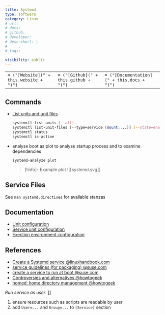 ```yaml
---
title: Systemd
type: software
category: Linux
# url:
# docs:
# github:
# developer:
# desc-short: |
#   ...
# tags:

visibility: public
---
```

| | | |
|-|-|-|
| `= ("[Website](" + this.website + ")")` |  `= ("[Github](" + this.github + ")")` | `= ("[Documentation](" + this.docs + ")")` |

## Commands
- [List units and unit files](https://www.golinuxcloud.com/systemctl-list-services/#systemctl_list_unit_files_loaded_in_memory)
  ``` bash
  systemctl list-units [--all]
  systemctl list-unit-files [--type=service (mount,...)] [--state=enabled]
  systemctl status
  systemctl is-active
  ```
- analyse boot as plot to analyse startup process and to examine dependencies
  ```
  systemd-analyze plot
  ```
  > [!info]- Example plot
  > ![[systemd.svg]]


## Service Files
See `man systemd.directives` for available stanzas


## Documentation
- [Unit configuration](https://www.freedesktop.org/software/systemd/man/systemd.unit.html#)
- [Service unit configuration](https://www.freedesktop.org/software/systemd/man/systemd.service.html#)
- [Exection environment configuration](https://www.freedesktop.org/software/systemd/man/systemd.exec.html)


## References
- [Create a Systemd service @linuxhandbook.com](https://linuxhandbook.com/create-systemd-services/)
- [service guidelines (for packaging) @suse.com](https://en.opensuse.org/openSUSE:Systemd_packaging_guidelines)
- [create a service to run at boot @suse.com](https://www.suse.com/support/kb/doc/?id=000019672)
- [Controversies and alternatives @howtogeek](https://www.howtogeek.com/675569/why-linuxs-systemd-is-still-divisive-after-all-these-years/)
- [homed: home directory management @howtogeek](https://www.howtogeek.com/673018/systemd-will-change-how-your-linux-home-directory-works/)

*Run service as user*: []
1. ensure resources such as scripts are readable by user
2. add `User=...` and `Group=...` to `[Service]` section
